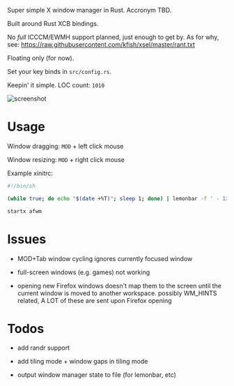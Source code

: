 Super simple X window manager in Rust. Accronym TBD.

Built around Rust XCB bindings.

No *full* ICCCM/EWMH support planned, just enough to get by. As
for why, see: https://raw.githubusercontent.com/kfish/xsel/master/rant.txt

Floating only (for now).

Set your key binds in `src/config.rs`.

Keepin' it simple. LOC count: `1010`

![screenshot](https://github.com/grufwub/afwm/raw/master/screenshot.png)

# Usage

Window dragging: `MOD` + left click mouse

Window resizing: `MOD` + right click mouse

Example xinitrc:
```sh
#!/bin/sh

(while true; do echo "$(date +%T)"; sleep 1; done) | lemonbar -f ' - 12' &

startx afwm
```

# Issues

- MOD+Tab window cycling ignores currently focused window

- full-screen windows (e.g. games) not working

- opening new Firefox windows doesn't map them to the screen until the current
  window is moved to another workspace. possibly WM_HINTS related, A LOT of
  these are sent upon Firefox opening

# Todos

- add randr support

- add tiling mode + window gaps in tiling mode

- output window manager state to file (for lemonbar, etc)
